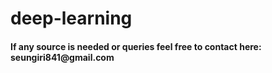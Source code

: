 # deep-learning
<h4> If any source is needed or queries feel free to contact here: seungiri841@gmail.com </h4>
